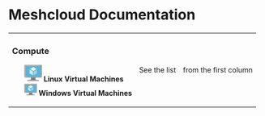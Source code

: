 # Meshcloud Documentation

<table>
  <tbody>
    <tr>
      <td>
        <h3>Compute</h3>
        <ul style="list-style-type: none;">
          <li>
            <img src="assets/virtualmachine.svg" width="35" />
            <strong>Linux Virtual Machines</strong>
          </li>
          <li style="height: 30px; line-height: 30px;">
            <img src="assets/virtualmachine.svg" width="25" />
            <strong>Windows Virtual Machines</strong>
          </li>
        </ul>
      </td>
      <td align="center">See the list</td>
      <td align="right">from the first column</td>
    </tr>
  </tbody>
</table>


